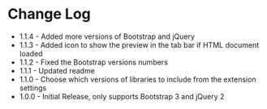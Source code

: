 # Change Log

* 1.1.4 - Added more versions of Bootstrap and jQuery
* 1.1.3 - Added icon to show the preview in the tab bar if HTML document loaded
* 1.1.2 - Fixed the Bootstrap versions numbers
* 1.1.1 - Updated readme
* 1.1.0 - Choose which versions of libraries to include from the extension settings
* 1.0.0 - Initial Release, only supports Bootstrap 3 and jQuery 2